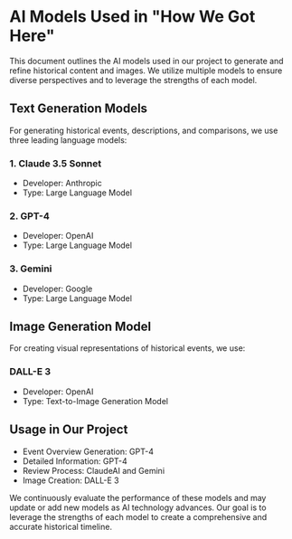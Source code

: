 # AI Models Used in "How We Got Here"

This document outlines the AI models used in our project to generate and refine historical content and images. We utilize multiple models to ensure diverse perspectives and to leverage the strengths of each model.

## Text Generation Models

For generating historical events, descriptions, and comparisons, we use three leading language models:

### 1. Claude 3.5 Sonnet

- Developer: Anthropic
- Type: Large Language Model

### 2. GPT-4

- Developer: OpenAI
- Type: Large Language Model

### 3. Gemini

- Developer: Google
- Type: Large Language Model

## Image Generation Model

For creating visual representations of historical events, we use:

### DALL-E 3

- Developer: OpenAI
- Type: Text-to-Image Generation Model

## Usage in Our Project

- Event Overview Generation: GPT-4
- Detailed Information: GPT-4
- Review Process: ClaudeAI and Gemini
- Image Creation: DALL-E 3

We continuously evaluate the performance of these models and may update or add new models as AI technology advances. Our goal is to leverage the strengths of each model to create a comprehensive and accurate historical timeline.
